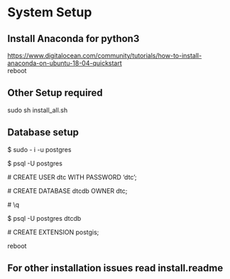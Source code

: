 # System Setup
## Install Anaconda for python3
https://www.digitalocean.com/community/tutorials/how-to-install-anaconda-on-ubuntu-18-04-quickstart<br /> 
reboot
## Other Setup required
sudo sh install_all.sh
## Database setup
$ sudo - i -u postgres <br /> 

$ psql -U postgres<br /> 

\# CREATE USER dtc WITH PASSWORD ‘dtc’;<br /> 

\# CREATE DATABASE dtcdb OWNER dtc;<br /> 

\# \q<br /> 

$ psql -U postgres dtcdb<br /> 

\# CREATE EXTENSION postgis;<br /> 


reboot<br /> 
## For other installation issues read install.readme
